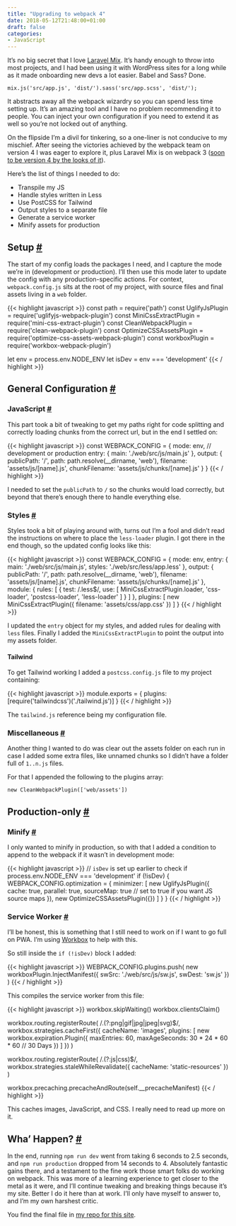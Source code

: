```yaml
---
title: "Upgrading to webpack 4"
date: 2018-05-12T21:48:00+01:00
draft: false
categories: 
- JavaScript
---
```

<p>It&#8217;s no big secret that I love <a href="https://github.com/JeffreyWay/laravel-mix/" target="_blank" rel="noopener noreferrer">Laravel Mix</a>. It&#8217;s handy enough to throw into most projects, and I had been using it with WordPress sites for a long while as it made onboarding new devs a lot easier. Babel and Sass? Done.</p>
<pre><code class="language-javascript">mix.js('src/app.js', 'dist/').sass('src/app.scss', 'dist/');</code></pre>
<p>It abstracts away all the webpack wizardry so you can spend less time setting up. It&#8217;s an amazing tool and I have no problem recommending it to people. You can inject your own configuration if you need to extend it as well so you&#8217;re not locked out of anything.</p>
<p>On the flipside I&#8217;m a divil for tinkering, so a one-liner is not conducive to my mischief. After seeing the victories achieved by the webpack team on version 4 I was eager to explore it, plus Laravel Mix is on webpack 3 (<a href="https://github.com/JeffreyWay/laravel-mix/pull/1495" target="_blank" rel="noopener noreferrer">soon to be version 4 by the looks of it</a>). </p>
<p>Here&#8217;s the list of things I needed to do:</p>
<ul>
<li>Transpile my JS</li>
<li>Handle styles written in Less</li>
<li>Use PostCSS for Tailwind</li>
<li>Output styles to a separate file</li>
<li>Generate a service worker</li>
<li>Minify assets for production</li>
</ul>
<h2 id="setup">Setup <a class="anchor" href="#setup" title="Setup">#</a></h2>
<p>The start of my config loads the packages I need, and I capture the mode we&#8217;re in (development or production). I&#8217;ll then use this mode later to update the config with any production-specific actions. For context, <code>webpack.config.js</code> sits at the root of my project, with source files and final assets living in a <code>web</code> folder.</p>

{{< highlight javascript >}}
const path = require('path')
const UglifyJsPlugin = require('uglifyjs-webpack-plugin')
const MiniCssExtractPlugin = require('mini-css-extract-plugin')
const CleanWebpackPlugin = require('clean-webpack-plugin')
const OptimizeCSSAssetsPlugin = require('optimize-css-assets-webpack-plugin')
const workboxPlugin = require('workbox-webpack-plugin')

let env = process.env.NODE_ENV
let isDev = env === 'development'
{{< / highlight >}}

<h2 id="general-configuration">General Configuration <a class="anchor" href="#general-configuration" title="General Configuration">#</a></h2>
<h3 id="java-script">JavaScript <a class="anchor" href="#java-script" title="JavaScript">#</a></h3>
<p>This part took a bit of tweaking to get my paths right for code splitting and correctly loading chunks from the correct url, but in the end I settled on:</p>

{{< highlight javascript >}}
const WEBPACK_CONFIG = {
  mode: env, // development or production
  entry: {
    main: './web/src/js/main.js'
  },
  output: {
    publicPath: '/',
    path: path.resolve(__dirname, 'web'),
    filename: 'assets/js/[name].js',
    chunkFilename: 'assets/js/chunks/[name].js'
  }
}
{{< / highlight >}}

<p>I needed to set the <code>publicPath</code> to <code>/</code> so the chunks would load correctly, but beyond that there&#8217;s enough there to handle everything else.</p>
<h3 id="styles">Styles <a class="anchor" href="#styles" title="Styles">#</a></h3>
<p>Styles took a bit of playing around with, turns out I&#8217;m a fool and didn&#8217;t read the instructions on where to place the <code>less-loader</code> plugin. I got there in the end though, so the updated config looks like this:</p>

{{< highlight javascript >}}
const WEBPACK_CONFIG = {
  mode: env,
  entry: {
    main: './web/src/js/main.js',
    styles: './web/src/less/app.less'
  },
  output: {
    publicPath: '/',
    path: path.resolve(__dirname, 'web'),
    filename: 'assets/js/[name].js',
    chunkFilename: 'assets/js/chunks/[name].js'
  },
  module: {
    rules: [
      {
        test: /\.less$/,
        use: [
          MiniCssExtractPlugin.loader,
          'css-loader',
          'postcss-loader',
          'less-loader'
        ]
      }
    ]
  },
  plugins: [
    new MiniCssExtractPlugin({
      filename: 'assets/css/app.css'
    })
  ]
}
{{< / highlight >}}

<p>I updated the <code>entry</code> object for my styles, and added rules for dealing with <code>less</code> files. Finally I added the <code>MiniCssExtractPlugin</code> to point the output into my assets folder.</p>
<h4>Tailwind</h4>
<p>To get Tailwind working I added a <code>postcss.config.js</code> file to my project containing:</p>

{{< highlight javascript >}}
module.exports = {
  plugins: [require('tailwindcss')('./tailwind.js')]
}
{{< / highlight >}}

<p>The <code>tailwind.js</code> reference being my configuration file.</p>
<h3 id="miscellaneous">Miscellaneous <a class="anchor" href="#miscellaneous" title="Miscellaneous">#</a></h3>
<p>Another thing I wanted to do was clear out the assets folder on each run in case I added some extra files, like unnamed chunks so I didn&#8217;t have a folder full of <code>1..n.js</code> files.</p>
<p>For that I appended the following to the plugins array:</p>
<pre><code class="language-javascript">new CleanWebpackPlugin(['web/assets'])</code></pre>
<h2 id="production-only">Production-only <a class="anchor" href="#production-only" title="Production-only">#</a></h2>
<h3 id="minify">Minify <a class="anchor" href="#minify" title="Minify">#</a></h3>
<p>I only wanted to minify in production, so with that I added a condition to append to the webpack if it wasn&#8217;t in development mode:</p>

{{< highlight javascript >}}
// `isDev` is set up earlier to check if process.env.NODE_ENV === 'development'
if (!isDev) {
  WEBPACK_CONFIG.optimization = {
    minimizer: [
      new UglifyJsPlugin({
        cache: true,
        parallel: true,
        sourceMap: true // set to true if you want JS source maps
      }),
      new OptimizeCSSAssetsPlugin({})
    ]
  }
}
{{< / highlight >}}

<h3 id="service-worker">Service Worker <a class="anchor" href="#service-worker" title="Service Worker">#</a></h3>
<p>I&#8217;ll be honest, this is something that I still need to work on if I want to go full on PWA. I&#8217;m using <a href="https://github.com/GoogleChrome/workbox" rel="noopener noreferrer" target="_blank">Workbox</a> to help with this.</p>
<p>So still inside the <code>if (!isDev)</code> block I added:</p>

{{< highlight javascript >}}
WEBPACK_CONFIG.plugins.push(
  new workboxPlugin.InjectManifest({
    swSrc: './web/src/js/sw.js',
    swDest: 'sw.js'
  })
)
{{< / highlight >}}

<p>This compiles the service worker from this file:</p>

{{< highlight javascript >}}
workbox.skipWaiting()
workbox.clientsClaim()

workbox.routing.registerRoute(
  /\.(?:png|gif|jpg|jpeg|svg)$/,
  workbox.strategies.cacheFirst({
    cacheName: 'images',
    plugins: [
      new workbox.expiration.Plugin({
        maxEntries: 60,
        maxAgeSeconds: 30 * 24 * 60 * 60 // 30 Days
      })
    ]
  })
)

workbox.routing.registerRoute(
  /\.(?:js|css)$/,
  workbox.strategies.staleWhileRevalidate({
    cacheName: 'static-resources'
  })
)

workbox.precaching.precacheAndRoute(self.__precacheManifest)
{{< / highlight >}}

<p>This caches images, JavaScript, and CSS. I really need to read up more on it.</p>
<h2 id="wha-happen">Wha&#8217; Happen? <a class="anchor" href="#wha-happen" title="Wha' Happen?">#</a></h2>
<p>In the end, running <code>npm run dev</code> went from taking 6 seconds to 2.5 seconds, and <code>npm run production</code> dropped from 14 seconds to 4. Absolutely fantastic gains there, and a testament to the fine work those smart folks do working on webpack. This was more of a learning experience to get closer to the metal as it were, and I&#8217;ll continue tweaking and breaking things because it&#8217;s my site. Better I do it here than at work. I&#8217;ll only have myself to answer to, and I&#8217;m my own harshest critic.</p>
<p>You find the final file in <a href="https://github.com/tjFogarty/personal-site/blob/d78ab16e826a36dcd8fee28bf81f33acc417e529/webpack.config.js" target="_blank" rel="noopener noreferrer">my repo for this site</a>.</p>